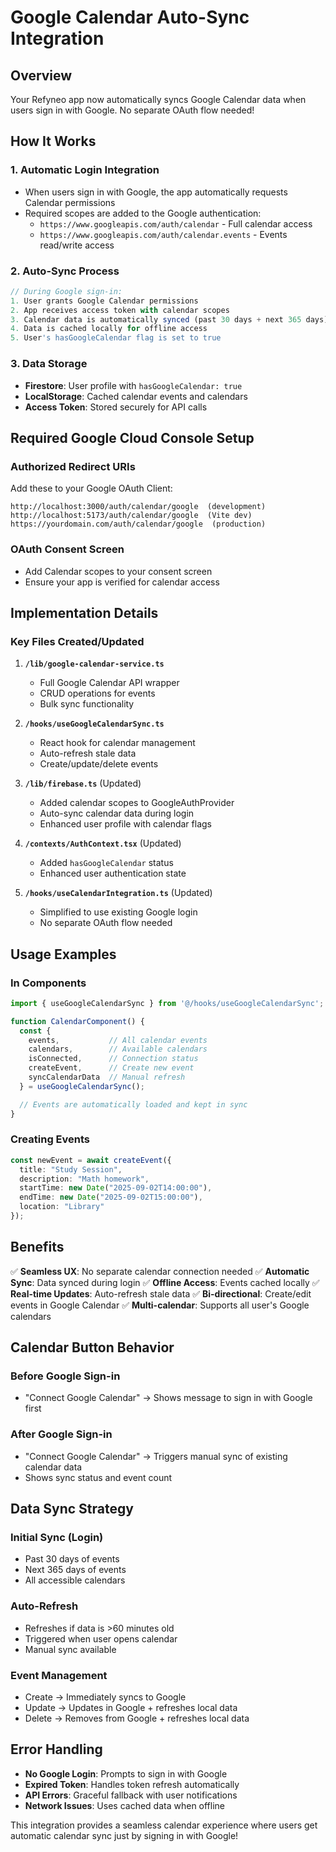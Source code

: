 # Google Calendar Auto-Sync Integration

## Overview

Your Refyneo app now automatically syncs Google Calendar data when users sign in with Google. No separate OAuth flow needed!

## How It Works

### 1. **Automatic Login Integration**
- When users sign in with Google, the app automatically requests Calendar permissions
- Required scopes are added to the Google authentication:
  - `https://www.googleapis.com/auth/calendar` - Full calendar access
  - `https://www.googleapis.com/auth/calendar.events` - Events read/write access

### 2. **Auto-Sync Process**
```typescript
// During Google sign-in:
1. User grants Google Calendar permissions
2. App receives access token with calendar scopes  
3. Calendar data is automatically synced (past 30 days + next 365 days)
4. Data is cached locally for offline access
5. User's hasGoogleCalendar flag is set to true
```

### 3. **Data Storage**
- **Firestore**: User profile with `hasGoogleCalendar: true`
- **LocalStorage**: Cached calendar events and calendars
- **Access Token**: Stored securely for API calls

## Required Google Cloud Console Setup

### Authorized Redirect URIs
Add these to your Google OAuth Client:
```
http://localhost:3000/auth/calendar/google  (development)
http://localhost:5173/auth/calendar/google  (Vite dev)
https://yourdomain.com/auth/calendar/google  (production)
```

### OAuth Consent Screen
- Add Calendar scopes to your consent screen
- Ensure your app is verified for calendar access

## Implementation Details

### Key Files Created/Updated

1. **`/lib/google-calendar-service.ts`**
   - Full Google Calendar API wrapper
   - CRUD operations for events
   - Bulk sync functionality

2. **`/hooks/useGoogleCalendarSync.ts`**  
   - React hook for calendar management
   - Auto-refresh stale data
   - Create/update/delete events

3. **`/lib/firebase.ts`** (Updated)
   - Added calendar scopes to GoogleAuthProvider
   - Auto-sync calendar data during login
   - Enhanced user profile with calendar flags

4. **`/contexts/AuthContext.tsx`** (Updated)
   - Added `hasGoogleCalendar` status
   - Enhanced user authentication state

5. **`/hooks/useCalendarIntegration.ts`** (Updated)
   - Simplified to use existing Google login
   - No separate OAuth flow needed

## Usage Examples

### In Components
```typescript
import { useGoogleCalendarSync } from '@/hooks/useGoogleCalendarSync';

function CalendarComponent() {
  const { 
    events,           // All calendar events
    calendars,        // Available calendars
    isConnected,      // Connection status  
    createEvent,      // Create new event
    syncCalendarData  // Manual refresh
  } = useGoogleCalendarSync();

  // Events are automatically loaded and kept in sync
}
```

### Creating Events
```typescript
const newEvent = await createEvent({
  title: "Study Session",
  description: "Math homework",
  startTime: new Date("2025-09-02T14:00:00"),
  endTime: new Date("2025-09-02T15:00:00"),
  location: "Library"
});
```

## Benefits

✅ **Seamless UX**: No separate calendar connection needed
✅ **Automatic Sync**: Data synced during login
✅ **Offline Access**: Events cached locally
✅ **Real-time Updates**: Auto-refresh stale data
✅ **Bi-directional**: Create/edit events in Google Calendar
✅ **Multi-calendar**: Supports all user's Google calendars

## Calendar Button Behavior

### Before Google Sign-in
- "Connect Google Calendar" → Shows message to sign in with Google first

### After Google Sign-in  
- "Connect Google Calendar" → Triggers manual sync of existing calendar data
- Shows sync status and event count

## Data Sync Strategy

### Initial Sync (Login)
- Past 30 days of events
- Next 365 days of events  
- All accessible calendars

### Auto-Refresh
- Refreshes if data is >60 minutes old
- Triggered when user opens calendar
- Manual sync available

### Event Management
- Create → Immediately syncs to Google
- Update → Updates in Google + refreshes local data
- Delete → Removes from Google + refreshes local data

## Error Handling

- **No Google Login**: Prompts to sign in with Google
- **Expired Token**: Handles token refresh automatically
- **API Errors**: Graceful fallback with user notifications
- **Network Issues**: Uses cached data when offline

This integration provides a seamless calendar experience where users get automatic calendar sync just by signing in with Google!
